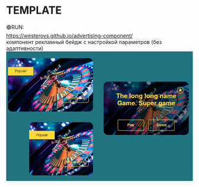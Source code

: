 # TEMPLATE
🟢RUN:<br>
https://westerovs.github.io/advertising-component/
<br>
компонент рекламный бейдж с настройкой параметров (без адаптивности)
<img src="cover.jpg">
